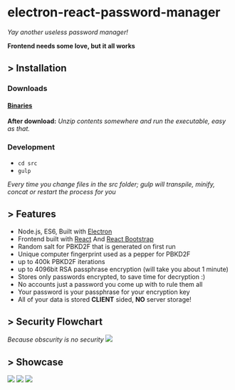 # electron-react-password-manager

*Yay another useless password manager!*

**Frontend needs some love, but it all works**

## > Installation

### Downloads

#### [Binaries](https://github.com/michaeldegroot/electron-react-password-manager/releases)

**After download:**
 *Unzip contents somewhere and run the executable, easy as that.*

### Development

-   `cd src`
-   `gulp`

*Every time you change files in the src folder;*
*gulp will transpile, minify, concat or restart the process for you*

## > Features

-   Node.js, ES6, Built with [Electron](http://electron.atom.io/)
-   Frontend built with [React](https://facebook.github.io/react/) And [React Bootstrap](https://react-bootstrap.github.io)
-   Random salt for PBKD2F that is generated on first run
-   Unique computer fingerprint used as a pepper for PBKD2F
-   up to 400k PBKD2F iterations
-   up to 4096bit RSA passphrase encryption (will take you about 1 minute)
-   Stores only passwords encrypted, to save time for decryption :)
-   No accounts just a password you come up with to rule them all
-   Your password is your passphrase for your encryption key
-   All of your data is stored **CLIENT** sided, **NO** server storage!

## > Security Flowchart

*Because obscurity is no security*
![](https://raw.githubusercontent.com/michaeldegroot/electron-react-password-manager/master/project%20related/flowchart3.jpg)

## > Showcase

![](http://i.imgur.com/yJsAW7u.png)
![](http://i.imgur.com/x87128U.png)
![](http://i.imgur.com/GECgz3D.png)
